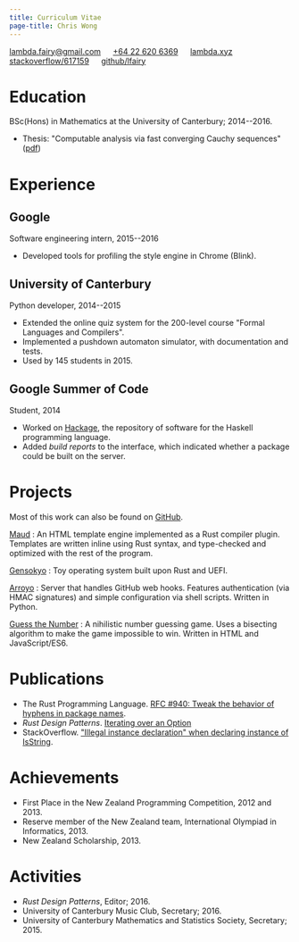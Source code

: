 ```yaml
---
title: Curriculum Vitae
page-title: Chris Wong
---
```



<lambda.fairy@gmail.com> &emsp; [+64&nbsp;22&nbsp;620&nbsp;6369][mobile]  &emsp; [lambda.xyz][website] &emsp; [stackoverflow/617159][stackoverflow] &emsp; [github/lfairy][github]

[mobile]: tel:+61432732731
[website]: https://lambda.xyz
[stackoverflow]: https://stackoverflow.com/users/617159
[github]: https://github.com/lfairy


Education
=========

BSc(Hons) in Mathematics at the University of Canterbury; 2014--2016.

* Thesis: "Computable analysis via fast converging Cauchy sequences" ([pdf])

[pdf]: /images/2016/thesis.pdf


Experience
==========

## Google

Software engineering intern, 2015--2016

* Developed tools for profiling the style engine in Chrome (Blink).


## University of Canterbury

Python developer, 2014--2015

* Extended the online quiz system for the 200-level course "Formal Languages and Compilers".
* Implemented a pushdown automaton simulator, with documentation and tests.
* Used by 145 students in 2015.


## Google Summer of Code

Student, 2014

* Worked on [Hackage], the repository of software for the Haskell programming language.
* Added *build reports* to the interface, which indicated whether a package could be built on the server.

[Hackage]: https://hackage.haskell.org/


Projects
========

Most of this work can also be found on [GitHub].

[GitHub]: https://github.com/lfairy

[Maud](http://lfairy.gitbooks.io/maud/content/)
  : An HTML template engine implemented as a Rust compiler plugin. Templates are written inline using Rust syntax, and type-checked and optimized with the rest of the program.

[Gensokyo](https://github.com/lfairy/gensokyo)
  : Toy operating system built upon Rust and UEFI.

[Arroyo](https://github.com/lfairy/arroyo)
  : Server that handles GitHub web hooks. Features authentication (via HMAC signatures) and simple configuration via shell scripts. Written in Python.

[Guess the Number](https://lambda.xyz/gtn/)
  : A nihilistic number guessing game. Uses a bisecting algorithm to make the game impossible to win. Written in HTML and JavaScript/ES6.


Publications
============

* The Rust Programming Language. [RFC #940: Tweak the behavior of hyphens in package names][RFC 940].
* *Rust Design Patterns*. [Iterating over an Option][option-iter]
* StackOverflow. ["Illegal instance declaration" when declaring instance of IsString][type classes are cool].

[RFC 940]: https://github.com/rust-lang/rfcs/blob/master/text/0940-hyphens-considered-harmful.md
[option-iter]: https://github.com/rust-unofficial/patterns/blob/master/idioms/option-iter.md
[type classes are cool]: http://stackoverflow.com/a/8663534/617159


Achievements
============

* First Place in the New Zealand Programming Competition, 2012 and 2013.
* Reserve member of the New Zealand team, International Olympiad in Informatics, 2013.
* New Zealand Scholarship, 2013.


Activities
==========

* *Rust Design Patterns*, Editor; 2016.
* University of Canterbury Music Club, Secretary; 2016.
* University of Canterbury Mathematics and Statistics Society, Secretary; 2015.
